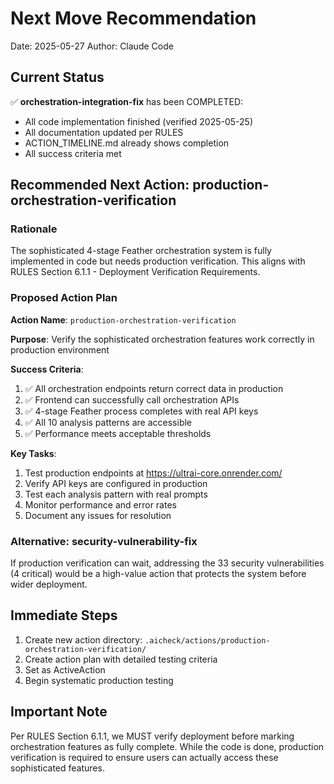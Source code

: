# Next Move Recommendation

Date: 2025-05-27
Author: Claude Code

## Current Status

✅ **orchestration-integration-fix** has been COMPLETED:
- All code implementation finished (verified 2025-05-25)
- All documentation updated per RULES
- ACTION_TIMELINE.md already shows completion
- All success criteria met

## Recommended Next Action: production-orchestration-verification

### Rationale

The sophisticated 4-stage Feather orchestration system is fully implemented in code but needs production verification. This aligns with RULES Section 6.1.1 - Deployment Verification Requirements.

### Proposed Action Plan

**Action Name**: `production-orchestration-verification`

**Purpose**: Verify the sophisticated orchestration features work correctly in production environment

**Success Criteria**:
1. ✅ All orchestration endpoints return correct data in production
2. ✅ Frontend can successfully call orchestration APIs
3. ✅ 4-stage Feather process completes with real API keys
4. ✅ All 10 analysis patterns are accessible
5. ✅ Performance meets acceptable thresholds

**Key Tasks**:
1. Test production endpoints at https://ultrai-core.onrender.com/
2. Verify API keys are configured in production
3. Test each analysis pattern with real prompts
4. Monitor performance and error rates
5. Document any issues for resolution

### Alternative: security-vulnerability-fix

If production verification can wait, addressing the 33 security vulnerabilities (4 critical) would be a high-value action that protects the system before wider deployment.

## Immediate Steps

1. Create new action directory: `.aicheck/actions/production-orchestration-verification/`
2. Create action plan with detailed testing criteria
3. Set as ActiveAction
4. Begin systematic production testing

## Important Note

Per RULES Section 6.1.1, we MUST verify deployment before marking orchestration features as fully complete. While the code is done, production verification is required to ensure users can actually access these sophisticated features.